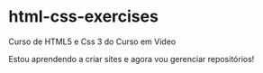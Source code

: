 # html-css-exercises
 Curso de HTML5 e Css 3 do Curso em Video

Estou aprendendo a criar sites e agora vou gerenciar repositórios!